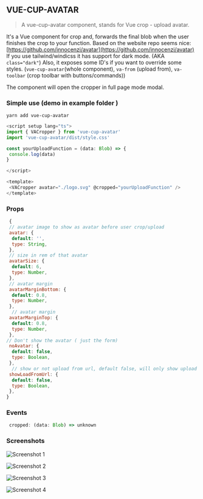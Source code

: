 ## VUE-CUP-AVATAR

> A vue-cup-avatar component, stands for Vue crop - upload avatar.

It's a Vue component for crop and, forwards the final blob when the user finishes the crop to your function.
Based on the website repo seems nice: [https://github.com/innocenzi/avatar](https://github.com/innocenzi/avatar)
If you use tailwind/windicss it has support for dark mode. (AKA `class="dark"`)
Also, it exposes some ID's if you want to override some styles. (`vue-cup-avatar`(whole component), `va-from` (upload from), `va-toolbar` (crop toolbar with buttons/commands))

The component will open the cropper in full page mode modal.

### Simple use (demo in example folder )

`yarn add vue-cup-avatar`

```javascript
<script setup lang="ts">
import { VACropper } from 'vue-cup-avatar'
import 'vue-cup-avatar/dist/style.css'

const yourUploadFunction = (data: Blob) => {
 console.log(data)
}

</script>

<template>
 <VACropper avatar="./logo.svg" @cropped="yourUploadFunction" />
</template>
```

### Props

```javascript
 {
 // avatar image to show as avatar before user crop/upload
 avatar: {
  default: '',
  type: String,
 },
 // size in rem of that avatar
 avatarSize: {
  default: 6,
  type: Number,
 },
 // avatar margin
 avatarMarginBottom: {
  default: 0.8,
  type: Number,
 },
  // avatar margin
 avatarMarginTop: {
  default: 0.8,
  type: Number,
 },
// Don't show the avatar ( just the form)
 noAvatar: {
  default: false,
  type: Boolean,
 },
  // show or not upload from url, default false, will only show upload from file
 showLoadFromUrl: {
  default: false,
  type: Boolean,
 },
}
```

### Events

```javascript
 cropped: (data: Blob) => unknown
```

### Screenshots

![Screenshot 1](https://lh3.googleusercontent.com/pw/AMWts8A-s3Zys-9jAkpFmZ9kfMJ_wEcZZe7RXomCsRL0N4qLI7Bhv9XdrA44bWopf3lH1_n3XZ8fgqS429T8Mh8LVmhjwuJjldyY-rExN3wTtMlqQZ9QGUEd2yFkFg9ONTNuxzcef0YbVuJcx4pipGrogPLi=w316-h182-no)

![Screenshot 2](https://lh3.googleusercontent.com/pw/AMWts8D2IhwkD4QxakYAF-mgmPiYNU1QLR4bdbE0Y72KmxlHVNUXCWYMk9R9sdEqyVyJWV453kHMP46TZw2xPUlg-Sjpa3wVOXCaY23UNPvK3kWtU4yU42MIiiLVKhpsS5XOUlHAASmJl4zzvDh9sCdc42jj=w320-h205-no)

![Screenshot 3](https://lh3.googleusercontent.com/pw/AMWts8DPEncHimLA3UwuBG6MNv8jo8Fc35uhV-DHOUzKsEBtzpsCq4xneepKFIz2p2S7xKlVszOHnDkLZk_XYrbDy7earwx8Uo1IXAOAM-aVC6W_ky0nptDf3DsC2_ZgS4SvT615qJGy2ZMon8FvgIly5qDt=w690-h707-no)

![Screenshot 4](https://lh3.googleusercontent.com/pw/AMWts8DPk4ngl2yOCAnVXpiOIhdZTLRqMaJYFTAKDHApbBuzchI3_u8AIxBpgatqRBsnI4tO-pqqqlp2aDN9ZOYZniKYS-_Z1MpZGGp1VWyQNRrh6Lgq_zJZ4F2YBE4YR240KdWL_7Ut1N71XyzREEe1asIc=w682-h705-no)
